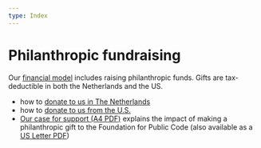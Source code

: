 ```yaml
---
type: Index
---
```


# Philanthropic fundraising

Our [financial model](https://about.publiccode.net/organization/financial-model.html) includes raising philanthropic funds. Gifts are tax-deductible in both the Netherlands and the US.

* how to [donate to us in The Netherlands](donating-netherlands.md)
* how to [donate to us from the U.S.](donating-united-states.md)
* [Our case for support (A4 PDF)](Foundation-for-Public-Code-case-for-support-A4.pdf) explains the impact of making a philanthropic gift to the Foundation for Public Code (also available as a [US Letter PDF](activities/philanthropic-fundraising/Foundation-for-Public-Code-case-for-support-letter.pdf))
